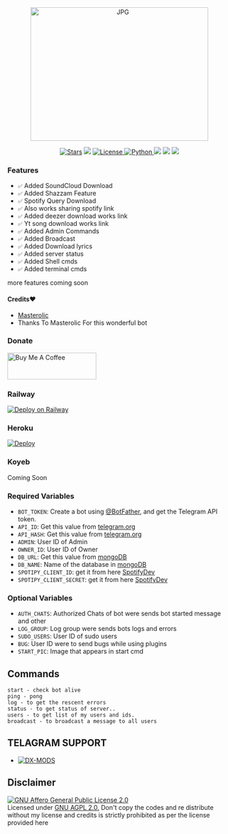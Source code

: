 <div align="center">
<img src="https://telegra.ph/file/83a91015952068a4e6e33.jpg" alt="JPG" width="400" height="300"/>
</p>


<a href="https://github.com/DX-MODS/SpotifyDL/stargazers"><img src="https://img.shields.io/github/stars/DX-MODS/SpotifyDL?color=black&logo=github&logoColor=black&style=for-the-badge" alt="Stars" /></a>
<a href="https://github.com/DX-MODS/SpotifyDL/network/members"> <img src="https://img.shields.io/github/forks/DX-MODS/SpotifyDL?color=black&logo=github&logoColor=black&style=for-the-badge" /></a>
<a href="https://github.com/DX-MODS/SpotifyDL/blob/master/LICENSE"> <img src="https://img.shields.io/badge/License- GPL 2.0 license -blueviolet?style=for-the-badge" alt="License" /> </a>
<a href="https://www.python.org/"> <img src="https://img.shields.io/badge/Written%20in-Python-skyblue?style=for-the-badge&logo=python" alt="Python" /> </a>
<a href="https://pypi.org/project/Pyrogram/"> <img src="https://img.shields.io/pypi/v/pyrogram?color=white&label=pyrogram&logo=python&logoColor=blue&style=for-the-badge" /></a>
<a href="https://github.com/DX-MODS/SpotifyDL"> <img src="https://img.shields.io/github/repo-size/DX-MODS/SpotifyDL?color=skyblue&logo=github&logoColor=blue&style=for-the-badge" /></a>
<a href="https://github.com/DX-MODS/SpotifyDL/commits/DX-MODS"> <img src="https://img.shields.io/github/last-commit/DX-MODS/SpotifyDL?color=black&logo=github&logoColor=black&style=for-the-badge" /></a>

<div align="left">

### Features
* `✅` Added SoundCloud Download 
* `✅` Added Shazzam Feature
* `✅` Spotify Query Download
* `✅` Also works sharing spotify link
* `✅` Added deezer download works link
* `✅` Yt song download works link
* `✅` Added Admin Commands
* `✅` Added Broadcast
* `✅` Added Download lyrics
* `✅` Added server status
* `✅` Added Shell cmds
* `✅` Added terminal cmds

more features coming soon


#### Credits♥️
- [Masterolic](https://github.com/Masterolic/Spotify-Downloader)
- Thanks To Masterolic For this wonderful bot

### Donate
<a href="https://www.buymeacoffee.com/ziyankp" target="_blank"><img src="https://cdn.buymeacoffee.com/buttons/v2/default-violet.png" alt="Buy Me A Coffee" style="height: 60px !important;width: 200px !important;" ></a>

### Railway
[![Deploy on Railway](https://railway.app/button.svg)](https://railway.app/template/OUQm4b?referralCode=DX-MODS)
### Heroku
[![Deploy](https://www.herokucdn.com/deploy/button.svg)](https://dashboard.heroku.com/new?button-url=https://github.com/DX-MODS/SpotifyDL&template=https://github.com/DX-MODS/SpotifyDL.git)
### Koyeb
Coming Soon
  
### Required Variables
* `BOT_TOKEN`: Create a bot using [@BotFather](https://telegram.dog/BotFather), and get the Telegram API token.
* `API_ID`: Get this value from [telegram.org](https://my.telegram.org/apps)
* `API_HASH`: Get this value from [telegram.org](https://my.telegram.org/apps)
* `ADMIN`: User ID of Admin
* `OWNER_ID`: User ID of Owner
* `DB_URL`: Get this value from [mongoDB](https://www.mongodb.com)
* `DB_NAME`: Name of the database in [mongoDB](https://www.mongodb.com)
* `SPOTIPY_CLIENT_ID`: get it from here [SpotifyDev](https://developer.spotify.com/)
* `SPOTIPY_CLIENT_SECRET`: get it from here [SpotifyDev](https://developer.spotify.com/)
### Optional Variables
* `AUTH_CHATS`: Authorized Chats of bot were sends bot started message and other
* `LOG_GROUP`: Log group were sends bots logs and errors
* `SUDO_USERS`: User ID of sudo users
* `BUG`: User ID were to send bugs while using plugins
* `START_PIC`: Image that appears in start cmd
## Commands
```
start - check bot alive
ping - pong
log - to get the rescent errors
status - to get status of server..
users - to get list of my users and ids.
broadcast - to broadcast a message to all users
```

## TELAGRAM SUPPORT 

* [![DX-MODS](https://img.shields.io/static/v1?label=DX&message=MODS&color=critical)](https://t.me/dxmodsupdates)

## Disclaimer
[![GNU Affero General Public License 2.0](https://www.gnu.org/graphics/agplv3-155x51.png)](https://www.gnu.org/licenses/agpl-3.0.en.html#header)    
Licensed under [GNU AGPL 2.0.](https://github.com/DX-MODS/SpotifyDL/blob/master/LICENSE)
Don't copy the codes and re distribute without my license and credits is strictly prohibited as per the license provided here




